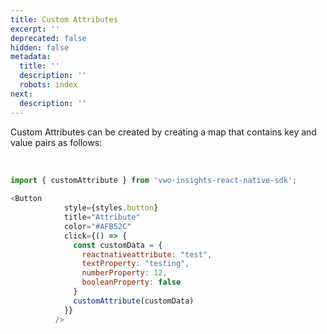 ```yaml
---
title: Custom Attributes
excerpt: ''
deprecated: false
hidden: false
metadata:
  title: ''
  description: ''
  robots: index
next:
  description: ''
---
```

Custom Attributes can be created by creating a map that contains key and value pairs as follows:

<br />

```javascript
import { customAttribute } from 'vwo-insights-react-native-sdk';
  
<Button
            style={styles.button}
            title="Attribute"
            color="#AFB52C"
            click={() => {
              const customData = {
                reactnativeattribute: "test",
                textProperty: "testing",
                numberProperty: 12,
                booleanProperty: false
              }
              customAttribute(customData)
            }}
          />


```